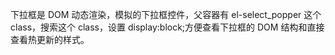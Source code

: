 下拉框是 DOM 动态渲染，模拟的下拉框控件，父容器有 el-select_popper 这个 class，搜索这个 class，设置 display:block;方便查看下拉框的 DOM 结构和直接查看热更新的样式。
